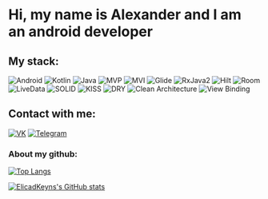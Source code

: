 # Hi, my name is Alexander and I am an android developer

## My stack:

![Android](https://img.shields.io/badge/-Android-blue?style=plastic&logo=android)
![Kotlin](https://img.shields.io/badge/-Kotlin-gold?style=plastic&logo=kotlin)
![Java](https://img.shields.io/badge/-Java-orange?style=plastic&logo=java)
![MVP](https://img.shields.io/badge/-MVP-yellow?style=plastic&logo=java)
![MVI](https://img.shields.io/badge/-MVI-green?style=plastic&logo=java)
![Glide](https://img.shields.io/badge/-Glide-magenta?style=plastic&logo=java)
![RxJava2](https://img.shields.io/badge/-RxJava2-purple?style=plastic&logo=java)
![Hilt](https://img.shields.io/badge/-Hilt-pink?style=plastic&logo=java)
![Room](https://img.shields.io/badge/-Room-red?style=plastic&logo=java)
![LiveData](https://img.shields.io/badge/-LiveData-blue?style=plastic&logo=java)
![SOLID](https://img.shields.io/badge/-SOLID-brown?style=plastic&logo=java)
![KISS](https://img.shields.io/badge/-KISS-black?style=plastic&logo=java)
![DRY](https://img.shields.io/badge/-DRY-gray?style=plastic&logo=java)
![Clean Architecture](https://img.shields.io/badge/-CleanArchitecture-beige?style=plastic&logo=java)
![View Binding](https://img.shields.io/badge/-ViewBinding-coral?style=plastic&logo=java)

## Contact with me:
[![VK](https://img.shields.io/badge/-VK-blue?style=for-the-badge&logo=vk)](https://vk.com/elicad.keyns)
[![Telegram](https://img.shields.io/badge/-Telegram-gray?style=for-the-badge&logo=telegram)](t.me/elicad_keyns)

### About my github:
[![Top Langs](https://github-readme-stats.vercel.app/api/top-langs/?username=elicad-keyns&layout=compact)](https://github.com/elicad-keyns)

[![ElicadKeyns's GitHub stats](https://github-readme-stats.vercel.app/api?username=elicad-keyns&show_icons=true&theme=Gradient)](https://github.com/elicad-keyns)

